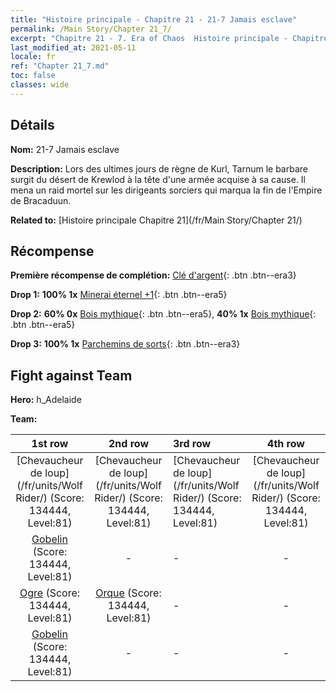 ```yaml
---
title: "Histoire principale - Chapitre 21 - 21-7 Jamais esclave"
permalink: /Main Story/Chapter 21_7/
excerpt: "Chapitre 21 - 7. Era of Chaos  Histoire principale - Chapitre 21_7. 21-7 Jamais esclave"
last_modified_at: 2021-05-11
locale: fr
ref: "Chapter 21_7.md"
toc: false
classes: wide
---
```


## Détails

 **Nom:** 21-7 Jamais esclave

 **Description:** Lors des ultimes jours de règne de Kurl, Tarnum le barbare surgit du désert de Krewlod à la tête d'une armée acquise à sa cause. Il mena un raid mortel sur les dirigeants sorciers qui marqua la fin de l'Empire de Bracaduun.

 **Related to:** [Histoire principale Chapitre 21](/fr/Main Story/Chapter 21/)

## Récompense

 **Première récompense de complétion:** [Clé d'argent](/ItemsFR/con_693/){: .btn .btn--era3}

 **Drop 1:** **100% 1x** [Minerai éternel +1](/ItemsFR/mat_68/){: .btn .btn--era5}

 **Drop 2:** **60% 0x** [Bois mythique](/ItemsFR/mat_62/){: .btn .btn--era5}, **40% 1x** [Bois mythique](/ItemsFR/mat_62/){: .btn .btn--era5}

 **Drop 3:** **100% 1x** [Parchemins de sorts](/ItemsFR/con_694/){: .btn .btn--era3}


## Fight against Team
 **Hero:** h_Adelaide

 **Team:**


  | 1st row | 2nd row | 3rd row | 4th row |
  |:----:|:----:|:----|:----:|
  | [Chevaucheur de loup](/fr/units/Wolf Rider/) (Score: 134444, Level:81)  | [Chevaucheur de loup](/fr/units/Wolf Rider/) (Score: 134444, Level:81)  | [Chevaucheur de loup](/fr/units/Wolf Rider/) (Score: 134444, Level:81)  | [Chevaucheur de loup](/fr/units/Wolf Rider/) (Score: 134444, Level:81)  |
  | [Gobelin](/fr/units/Goblin/) (Score: 134444, Level:81)  | - | - | - |
  | [Ogre](/fr/units/Ogre/) (Score: 134444, Level:81)  | [Orque](/fr/units/Orc/) (Score: 134444, Level:81)  | - | - |
  | [Gobelin](/fr/units/Goblin/) (Score: 134444, Level:81)  | - | - | - |


